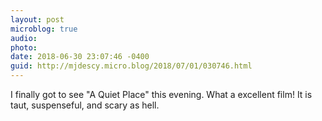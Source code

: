 ```yaml
---
layout: post
microblog: true
audio: 
photo: 
date: 2018-06-30 23:07:46 -0400
guid: http://mjdescy.micro.blog/2018/07/01/030746.html
---
```

I finally got to see "A Quiet Place" this evening. What a excellent film! It is taut, suspenseful, and scary as hell.
